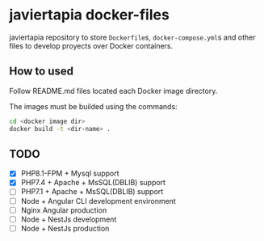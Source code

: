 # javiertapia docker-files

javiertapia repository to store `Dockerfile`s, `docker-compose.yml`s and other files to develop proyects over Docker containers.

## How to used

Follow README.md files located each Docker image directory.

The images must be builded using the commands:

```bash
cd <docker image dir>
docker build -t <dir-name> .
```

## TODO

- [x] PHP8.1-FPM + Mysql support
- [x] PHP7.4 + Apache + MsSQL(DBLIB) support
- [ ] PHP7.1 + Apache + MsSQL(DBLIB) support
- [ ] Node + Angular CLI development environment
- [ ] Nginx Angular production
- [ ] Node + NestJs development
- [ ] Node + NestJs production
